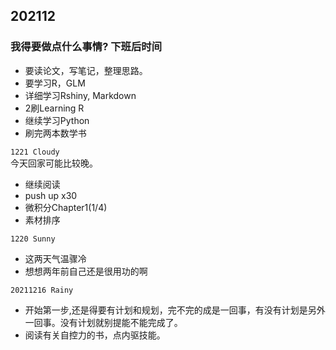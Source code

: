 ## 202112
### 我得要做点什么事情? 下班后时间
- 要读论文，写笔记，整理思路。
- 要学习R，GLM
- 详细学习Rshiny, Markdown
- 2刷Learning R
- 继续学习Python
- 刷完两本数学书

`1221 Cloudy`  
今天回家可能比较晚。  
- 继续阅读  
- push up x30 
- 微积分Chapter1(1/4)
- 素材排序  

`1220 Sunny`
- 这两天气温骤冷
- 想想两年前自己还是很用功的啊

`20211216 Rainy`
- 开始第一步,还是得要有计划和规划，完不完的成是一回事，有没有计划是另外一回事。没有计划就别提能不能完成了。
- 阅读有关自控力的书，点内驱技能。


